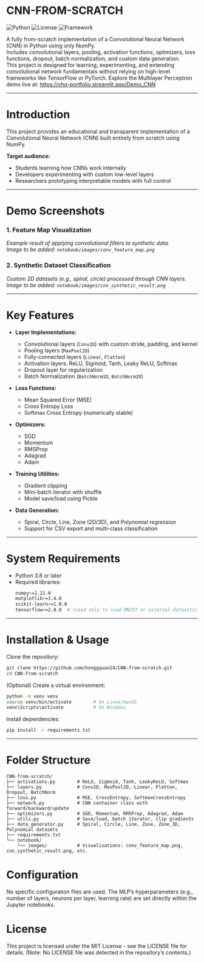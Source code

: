 # CNN-FROM-SCRATCH

![Python](https://img.shields.io/badge/Python-3.8%2B-blue)
![License](https://img.shields.io/badge/license-MIT-green)
![Framework](https://img.shields.io/badge/Framework-NumPy-orange)

A fully from-scratch implementation of a Convolutional Neural Network (CNN) in Python using only NumPy.  
Includes convolutional layers, pooling, activation functions, optimizers, loss functions, dropout, batch normalization, and custom data generation.  
This project is designed for learning, experimenting, and extending convolutional network fundamentals without relying on high-level frameworks like TensorFlow or PyTorch.
Explore the Multilayer Perceptron demo live at: https://vhq-portfolio.streamlit.app/Demo_CNN

---

# Introduction

This project provides an educational and transparent implementation of a Convolutional Neural Network (CNN) built entirely from scratch using NumPy.

**Target audience:**
- Students learning how CNNs work internally
- Developers experimenting with custom low-level layers
- Researchers prototyping interpretable models with full control

---

# Demo Screenshots

### 1. Feature Map Visualization  
_Example result of applying convolutional filters to synthetic data._  
_Image to be added: `notebook/images/conv_feature_map.png`_

### 2. Synthetic Dataset Classification  
_Custom 2D datasets (e.g., spiral, circle) processed through CNN layers._  
_Image to be added: `notebook/images/cnn_synthetic_result.png`_

---

# Key Features

- **Layer Implementations:**
  - Convolutional layers (`Conv2D`) with custom stride, padding, and kernel
  - Pooling layers (`MaxPool2D`)
  - Fully-connected layers (`Linear`, `Flatten`)
  - Activation layers: ReLU, Sigmoid, Tanh, Leaky ReLU, Softmax
  - Dropout layer for regularization
  - Batch Normalization (`BatchNorm1D`, `BatchNorm2D`)

- **Loss Functions:**
  - Mean Squared Error (MSE)
  - Cross Entropy Loss
  - Softmax Cross Entropy (numerically stable)

- **Optimizers:**
  - SGD
  - Momentum
  - RMSProp
  - Adagrad
  - Adam

- **Training Utilities:**
  - Gradient clipping
  - Mini-batch iterator with shuffle
  - Model save/load using Pickle

- **Data Generation:**
  - Spiral, Circle, Line, Zone (2D/3D), and Polynomial regression
  - Support for CSV export and multi-class classification

---

# System Requirements

- Python 3.8 or later  
- Required libraries:
  ```bash
  numpy>=1.21.0
  matplotlib>=3.4.0
  scikit-learn>=1.0.0
  tensorflow>=2.8.0  # (used only to load MNIST or external datasets)
  ```

---

# Installation & Usage

Clone the repository:

```bash
git clone https://github.com/honggquan24/CNN-from-scratch.git
cd CNN-from-scratch
```

(Optional) Create a virtual environment:

```bash
python -m venv venv
source venv/bin/activate        # On Linux/macOS
venv\Scripts\activate           # On Windows
```

Install dependencies:

```bash
pip install -r requirements.txt
```

---

# Folder Structure

```
CNN-from-scratch/
├── activations.py        # ReLU, Sigmoid, Tanh, LeakyReLU, Softmax
├── layers.py             # Conv2D, MaxPool2D, Linear, Flatten, Dropout, BatchNorm
├── loss.py               # MSE, CrossEntropy, SoftmaxCrossEntropy
├── network.py            # CNN container class with forward/backward/update
├── optimizers.py         # SGD, Momentum, RMSProp, Adagrad, Adam
├── utils.py              # Save/load, batch iterator, clip gradients
├── data_generator.py     # Spiral, Circle, Line, Zone, Zone_3D, Polynomial datasets
├── requirements.txt
└── notebook/
    └── images/           # Visualizations: conv_feature_map.png, cnn_synthetic_result.png, etc.
```

# Configuration
No specific configuration files are used. The MLP’s hyperparameters (e.g., number of layers, neurons per layer, learning rate) are set directly within the Jupyter notebooks.

# License
This project is licensed under the MIT License - see the LICENSE file for details. (Note: No LICENSE file was detected in the repository’s contents.)
